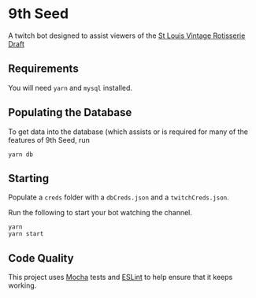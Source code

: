 # 9th Seed

A twitch bot designed to assist viewers of the [St Louis Vintage Rotisserie Draft](https://twitch.tv/stlvrd)

## Requirements

You will need `yarn` and `mysql` installed.

## Populating the Database

To get data into the database (which assists or is required for many of the features of 9th Seed, run

```
yarn db
```

## Starting

Populate a `creds` folder with a `dbCreds.json` and a `twitchCreds.json`.

Run the following to start your bot watching the channel.
```
yarn
yarn start
```


## Code Quality

This project uses [Mocha](https://mochajs.org/) tests and [ESLint](eslint.org) to help ensure that it keeps working.
